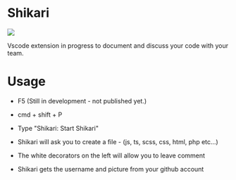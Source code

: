 # Shikari

<img src="https://i.ibb.co/1LKzyJp/Schermata-2022-03-20-alle-17-12-43.png">

Vscode extension in progress to document and discuss your code with your team.

# Usage

- F5 (Still in development - not published yet.)
- cmd + shift + P
- Type "Shikari: Start Shikari"
- Shikari will ask you to create a file - (js, ts, scss, css, html, php etc...)
- The white decorators on the left will allow you to leave comment

- Shikari gets the username and picture from your github account
